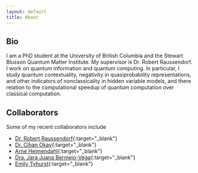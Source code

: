 ```yaml
---
layout: default
title: About
---
```


## Bio
I am a PhD student at the University of British Columbia and the Stewart Blusson Quantum Matter Institute. My supervisor is Dr. Robert Raussendorf. I work on quantum information and quantum computing. In particular, I study quantum contextuality, negativity in quasiprobability representations, and other indicators of nonclassicality in hidden variable models, and there relation to the computational speedup of quantum computation over classical computation.

## Collaborators
Some of my recent collaborators include
- [Dr. Robert Raussendorf](https://phas.ubc.ca/~raussen/){:target="_blank"}
- [Dr. Cihan Okay](http://cihan.okay.bilkent.edu.tr/){:target="_blank"}
- [Arne Heimendahl](https://www.mi.uni-koeln.de/opt/arne-heimendahl/){:target="_blank"}
- [Dra. Jara Juana Bermejo-Vega](https://scholar.google.com/citations?user=bcI03DIAAAAJ&hl=en&inst=17001591832933267808&oi=ao){:target="_blank"}
- [Emily Tyhurst](https://www.physics.utoronto.ca/~etyhurst/){:target="_blank"}
